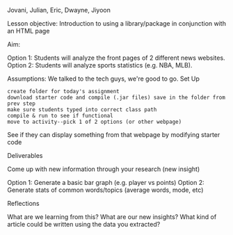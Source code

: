 Jovani, Julian, Eric, Dwayne, Jiyoon

Lesson objective: Introduction to using a library/package in conjunction with an HTML page

Aim:

Option 1: Students will analyze the front pages of 2 different news websites. Option 2: Students will analyze sports statistics (e.g. NBA, MLB).

Assumptions: We talked to the tech guys, we're good to go.
Set Up

    create folder for today's assignment
    download starter code and compile (.jar files) save in the folder from prev step
    make sure students typed into correct class path
    compile & run to see if functional
    move to activity--pick 1 of 2 options (or other webpage)

See if they can display something from that webpage by modifying starter code

Deliverables

Come up with new information through your research (new insight)

Option 1: Generate a basic bar graph (e.g. player vs points)
Option 2: Generate stats of common words/topics (average words, mode, etc)

Reflections

What are we learning from this? What are our new insights? What kind of article could be written using the data you extracted?
